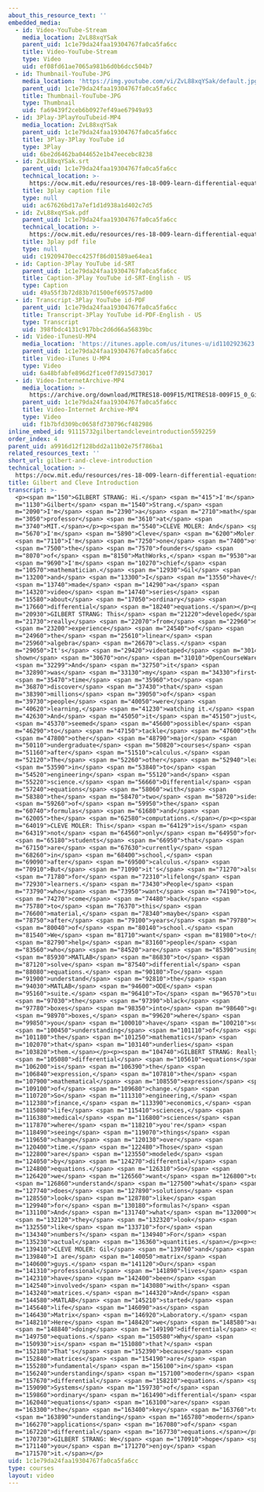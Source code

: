 ```yaml
---
about_this_resource_text: ''
embedded_media:
  - id: Video-YouTube-Stream
    media_location: ZvL88xqYSak
    parent_uid: 1c1e79da24faa19304767fa0ca5fa6cc
    title: Video-YouTube-Stream
    type: Video
    uid: ef08fd61ae7065a981b6d0b6dcc504b7
  - id: Thumbnail-YouTube-JPG
    media_location: 'https://img.youtube.com/vi/ZvL88xqYSak/default.jpg'
    parent_uid: 1c1e79da24faa19304767fa0ca5fa6cc
    title: Thumbnail-YouTube-JPG
    type: Thumbnail
    uid: fa69439f2ceb6b0927ef49ae67949a93
  - id: 3Play-3PlayYouTubeid-MP4
    media_location: ZvL88xqYSak
    parent_uid: 1c1e79da24faa19304767fa0ca5fa6cc
    title: 3Play-3Play YouTube id
    type: 3Play
    uid: 6be2d6462ba044652e1b47eecebc8238
  - id: ZvL88xqYSak.srt
    parent_uid: 1c1e79da24faa19304767fa0ca5fa6cc
    technical_location: >-
      https://ocw.mit.edu/resources/res-18-009-learn-differential-equations-up-close-with-gilbert-strang-and-cleve-moler-fall-2015/video-series-overview/gilbert-and-cleve-introduction/ZvL88xqYSak.srt
    title: 3play caption file
    type: null
    uid: ac67626bd17a7ef1d1d938a1d402c7d5
  - id: ZvL88xqYSak.pdf
    parent_uid: 1c1e79da24faa19304767fa0ca5fa6cc
    technical_location: >-
      https://ocw.mit.edu/resources/res-18-009-learn-differential-equations-up-close-with-gilbert-strang-and-cleve-moler-fall-2015/video-series-overview/gilbert-and-cleve-introduction/ZvL88xqYSak.pdf
    title: 3play pdf file
    type: null
    uid: c19209470ecc4257f86d01589ae64ea1
  - id: Caption-3Play YouTube id-SRT
    parent_uid: 1c1e79da24faa19304767fa0ca5fa6cc
    title: Caption-3Play YouTube id-SRT-English - US
    type: Caption
    uid: 49a55f3b72d83b7d1500ef695757ad00
  - id: Transcript-3Play YouTube id-PDF
    parent_uid: 1c1e79da24faa19304767fa0ca5fa6cc
    title: Transcript-3Play YouTube id-PDF-English - US
    type: Transcript
    uid: 398fbdc4131c917bbc2d6d66a56839bc
  - id: Video-iTunesU-MP4
    media_location: 'https://itunes.apple.com/us/itunes-u/id1102923623'
    parent_uid: 1c1e79da24faa19304767fa0ca5fa6cc
    title: Video-iTunes U-MP4
    type: Video
    uid: 6a48bfabfe896d2f1ce0f7d915d73017
  - id: Video-InternetArchive-MP4
    media_location: >-
      https://archive.org/download/MITRES18-009F15/MITRES18-009F15_0_Gil_and_Cleve_Introduction_300k.mp4
    parent_uid: 1c1e79da24faa19304767fa0ca5fa6cc
    title: Video-Internet Archive-MP4
    type: Video
    uid: f1b7bfd309bc0658fd730796cf482986
inline_embed_id: 91115732gilbertandcleveintroduction5592259
order_index: 4
parent_uid: a9916d12f128bdd2a11b02e75f786ba1
related_resources_text: ''
short_url: gilbert-and-cleve-introduction
technical_location: >-
  https://ocw.mit.edu/resources/res-18-009-learn-differential-equations-up-close-with-gilbert-strang-and-cleve-moler-fall-2015/video-series-overview/gilbert-and-cleve-introduction
title: Gilbert and Cleve Introduction
transcript: >-
  <p><span m="150">GILBERT STRANG: Hi.</span> <span m="415">I'm</span> <span
  m="1130">Gilbert</span> <span m="1540">Strang.</span> <span
  m="2090">I'm</span> <span m="2390">a</span> <span m="2710">math</span> <span
  m="3050">professor</span> <span m="3610">at</span> <span
  m="3740">MIT.</span></p><p><span m="5540">CLEVE MOLER: And</span> <span
  m="5670">I'm</span> <span m="5890">Cleve</span> <span m="6200">Moler.</span>
  <span m="7110">I'm</span> <span m="7250">one</span> <span m="7400">of</span>
  <span m="7500">the</span> <span m="7570">founders</span> <span
  m="8070">of</span> <span m="8150">MathWorks,</span> <span m="9530">and</span>
  <span m="9690">I'm</span> <span m="10270">chief</span> <span
  m="10570">mathematician.</span> <span m="12930">Gil</span> <span
  m="13200">and</span> <span m="13300">I</span> <span m="13550">have</span>
  <span m="13740">made</span> <span m="14290">a</span> <span
  m="14320">video</span> <span m="14740">series</span> <span
  m="15580">about</span> <span m="17050">ordinary</span> <span
  m="17660">differential</span> <span m="18240">equations.</span></p><p><span
  m="20930">GILBERT STRANG: This</span> <span m="21220">developed</span> <span
  m="21730">really</span> <span m="22070">from</span> <span m="22960">my</span>
  <span m="23200">experience</span> <span m="24540">of</span> <span
  m="24960">the</span> <span m="25610">linear</span> <span
  m="25960">algebra</span> <span m="26670">class.</span> <span
  m="29050">It's</span> <span m="29420">videotaped</span> <span m="30140">and
  shown</span> <span m="30670">on</span> <span m="31010">OpenCourseWare.</span>
  <span m="32299">And</span> <span m="32750">it</span> <span
  m="32890">was</span> <span m="33130">my</span> <span m="34330">first</span>
  <span m="35470">time</span> <span m="35960">to</span> <span
  m="36870">discover</span> <span m="37430">that</span> <span
  m="38390">millions</span> <span m="39050">of</span> <span
  m="39730">people</span> <span m="40050">were</span> <span
  m="40620">learning,</span> <span m="41230">watching it.</span> <span
  m="42630">And</span> <span m="45050">it</span> <span m="45150">just</span>
  <span m="45370">seemed</span> <span m="45600">possible</span> <span
  m="46290">to</span> <span m="47150">tackle</span> <span m="47600">the</span>
  <span m="47800">other</span> <span m="48790">major</span> <span
  m="50110">undergraduate</span> <span m="50820">courses</span> <span
  m="51160">after</span> <span m="51510">calculus.</span> <span
  m="52120">The</span> <span m="52260">other</span> <span m="52940">lead</span>
  <span m="53590">in</span> <span m="53840">to</span> <span
  m="54520">engineering</span> <span m="55120">and</span> <span
  m="55220">science.</span> <span m="56660">Differential</span> <span
  m="57240">equations</span> <span m="58060">with</span> <span
  m="58380">the</span> <span m="58470">two</span> <span m="58720">sides</span>
  <span m="59260">of</span> <span m="59950">the</span> <span
  m="60740">formulas</span> <span m="61680">and</span> <span
  m="62005">the</span> <span m="62580">computations.</span></p><p><span
  m="64019">CLEVE MOLER: This</span> <span m="64129">is</span> <span
  m="64319">not</span> <span m="64560">only</span> <span m="64950">for</span>
  <span m="65180">students</span> <span m="66950">that</span> <span
  m="67150">are</span> <span m="67630">currently</span> <span
  m="68260">in</span> <span m="68400">school,</span> <span
  m="69090">after</span> <span m="69500">calculus.</span> <span
  m="70910">But</span> <span m="71090">it's</span> <span m="71270">also</span>
  <span m="71780">for</span> <span m="72310">lifelong</span> <span
  m="72930">learners.</span> <span m="73430">People</span> <span
  m="73790">who</span> <span m="73950">want</span> <span m="74190">to</span>
  <span m="74270">come</span> <span m="74480">back</span> <span
  m="75780">to</span> <span m="76370">this</span> <span
  m="76600">material,</span> <span m="78340">maybe</span> <span
  m="78750">after</span> <span m="79100">years</span> <span m="79780">out</span>
  <span m="80040">of</span> <span m="80140">school.</span> <span
  m="81540">We</span> <span m="81710">want</span> <span m="81980">to</span>
  <span m="82790">help</span> <span m="83160">people</span> <span
  m="83560">who</span> <span m="84520">are</span> <span m="85390">using</span>
  <span m="85930">MATLAB</span> <span m="86830">to</span> <span
  m="87120">solve</span> <span m="87540">differential</span> <span
  m="88080">equations.</span> <span m="90180">To</span> <span
  m="91900">understand</span> <span m="92810">the</span> <span
  m="94030">MATLAB</span> <span m="94600">ODE</span> <span
  m="95160">suite.</span> <span m="96410">To</span> <span m="96570">turn</span>
  <span m="97030">the</span> <span m="97390">black</span> <span
  m="97780">boxes</span> <span m="98350">into</span> <span m="98640">grey</span>
  <span m="98970">boxes,</span> <span m="99620">where</span> <span
  m="99850">you</span> <span m="100010">have</span> <span m="100210">some</span>
  <span m="100450">understanding</span> <span m="101110">of</span> <span
  m="101180">the</span> <span m="101250">mathematics</span> <span
  m="102070">that</span> <span m="103140">underlies</span> <span
  m="103820">them.</span></p><p><span m="104740">GILBERT STRANG: Really,</span>
  <span m="105080">differential</span> <span m="105610">equations</span> <span
  m="106200">is</span> <span m="106390">the</span> <span
  m="106840">expression,</span> <span m="107810">the</span> <span
  m="107900">mathematical</span> <span m="108550">expression</span> <span
  m="109100">of</span> <span m="109680">change.</span> <span
  m="110720">So</span> <span m="111310">engineering,</span> <span
  m="112380">finance,</span> <span m="113390">economics,</span> <span
  m="115080">life</span> <span m="115410">sciences,</span> <span
  m="116380">medical</span> <span m="116800">sciences</span> <span
  m="117870">where</span> <span m="118210">you're</span> <span
  m="118490">seeing</span> <span m="119070">things</span> <span
  m="119650">change</span> <span m="120130">over</span> <span
  m="120400">time.</span> <span m="122480">Those</span> <span
  m="122800">are</span> <span m="123550">modeled</span> <span
  m="124050">by</span> <span m="124270">differential</span> <span
  m="124800">equations.</span> <span m="126310">So</span> <span
  m="126420">we</span> <span m="126560">want</span> <span m="126800">to</span>
  <span m="126860">understand</span> <span m="127500">what</span> <span
  m="127740">does</span> <span m="127890">solutions</span> <span
  m="128550">look</span> <span m="128780">like</span> <span
  m="129940">for</span> <span m="130180">formulas?</span> <span
  m="131100">And</span> <span m="131740">what</span> <span m="132000">do</span>
  <span m="132120">they</span> <span m="132320">look</span> <span
  m="132550">like</span> <span m="133710">for</span> <span
  m="134340">numbers?</span> <span m="134940">For</span> <span
  m="135230">actual</span> <span m="136360">quantities.</span></p><p><span
  m="139410">CLEVE MOLER: Gil</span> <span m="139760">and</span> <span
  m="139840">I are</span> <span m="140050">matrix</span> <span
  m="140600">guys.</span> <span m="141120">Our</span> <span
  m="141310">professional</span> <span m="141890">lives</span> <span
  m="142310">have</span> <span m="142400">been</span> <span
  m="142540">involved</span> <span m="143080">with</span> <span
  m="143240">matrices.</span> <span m="144320">And</span> <span
  m="144580">MATLAB</span> <span m="145210">started</span> <span
  m="145640">life</span> <span m="146090">as</span> <span
  m="146430">Matrix</span> <span m="146920">Laboratory.</span> <span
  m="148210">Here</span> <span m="148420">we</span> <span m="148580">are</span>
  <span m="148840">doing</span> <span m="149190">differential</span> <span
  m="149750">equations.</span> <span m="150580">Why</span> <span
  m="150930">is</span> <span m="151080">that?</span> <span
  m="152180">That's</span> <span m="152390">because</span> <span
  m="152840">matrices</span> <span m="154190">are</span> <span
  m="155280">fundamental</span> <span m="156100">in</span> <span
  m="156240">understanding</span> <span m="157100">modern</span> <span
  m="157670">differential</span> <span m="158210">equations.</span> <span
  m="159090">Systems</span> <span m="159730">of</span> <span
  m="159860">ordinary</span> <span m="161490">differential</span> <span
  m="162040">equations</span> <span m="163100">are</span> <span
  m="163300">the</span> <span m="163400">key</span> <span m="163760">to</span>
  <span m="163890">understanding</span> <span m="165780">modern</span> <span
  m="166270">applications</span> <span m="167080">of</span> <span
  m="167220">differential</span> <span m="167730">equations.</span></p><p><span
  m="170730">GILBERT STRANG: We</span> <span m="170910">hope</span> <span
  m="171140">you</span> <span m="171270">enjoy</span> <span
  m="171570">it.</span></p>
uid: 1c1e79da24faa19304767fa0ca5fa6cc
type: courses
layout: video
---
```

